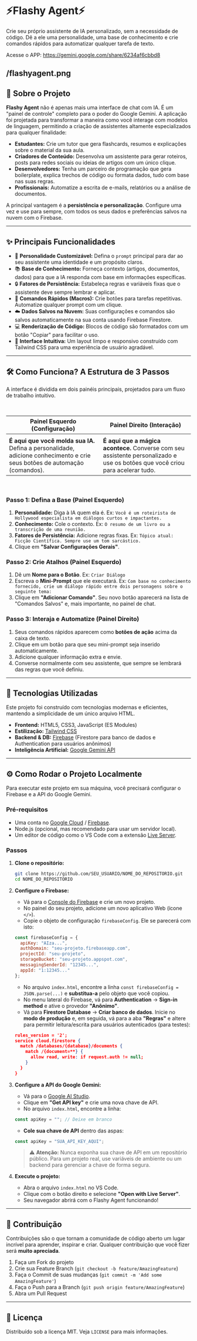 # ⚡️Flashy Agent⚡️

Crie seu próprio assistente de IA personalizado, sem a necessidade de código. Dê a ele uma personalidade, uma base de conhecimento e crie comandos rápidos para automatizar qualquer tarefa de texto.

Acesse o APP: https://gemini.google.com/share/6234af6cbbd8

/flashyagent.png
---

## 🚀 Sobre o Projeto

**Flashy Agent** não é apenas mais uma interface de chat com IA. É um "painel de controle" completo para o poder do Google Gemini. A aplicação foi projetada para transformar a maneira como você interage com modelos de linguagem, permitindo a criação de assistentes altamente especializados para qualquer finalidade:

*   **Estudantes:** Crie um tutor que gera flashcards, resumos e explicações sobre o material da sua aula.
*   **Criadores de Conteúdo:** Desenvolva um assistente para gerar roteiros, posts para redes sociais ou ideias de artigos com um único clique.
*   **Desenvolvedores:** Tenha um parceiro de programação que gera boilerplate, explica trechos de código ou formata dados, tudo com base nas suas regras.
*   **Profissionais:** Automatize a escrita de e-mails, relatórios ou a análise de documentos.

A principal vantagem é a **persistência e personalização**. Configure uma vez e use para sempre, com todos os seus dados e preferências salvos na nuvem com o Firebase.

---

## ✨ Principais Funcionalidades

*   🧠 **Personalidade Customizável:** Defina o `prompt` principal para dar ao seu assistente uma identidade e um propósito claros.
*   📚 **Base de Conhecimento:** Forneça contexto (artigos, documentos, dados) para que a IA responda com base em informações específicas.
*   🔒 **Fatores de Persistência:** Estabeleça regras e variáveis fixas que o assistente deve sempre lembrar e aplicar.
*   🤖 **Comandos Rápidos (Macros):** Crie botões para tarefas repetitivas. Automatize qualquer prompt com um clique.
*   ☁️ **Dados Salvos na Nuvem:** Suas configurações e comandos são salvos automaticamente na sua conta usando Firebase Firestore.
*   💻 **Renderização de Código:** Blocos de código são formatados com um botão "Copiar" para facilitar o uso.
*   🎨 **Interface Intuitiva:** Um layout limpo e responsivo construído com Tailwind CSS para uma experiência de usuário agradável.

---

## 🛠️ Como Funciona? A Estrutura de 3 Passos

A interface é dividida em dois painéis principais, projetados para um fluxo de trabalho intuitivo.

<br>

| Painel Esquerdo (Configuração)                                                                                             | Painel Direito (Interação)                                                                                                    |
| -------------------------------------------------------------------------------------------------------------------------- | ----------------------------------------------------------------------------------------------------------------------------- |
|                                                                        |                                                                                |
| **É aqui que você molda sua IA.** Defina a personalidade, adicione conhecimento e crie seus botões de automação (comandos). | **É aqui que a mágica acontece.** Converse com seu assistente personalizado e use os botões que você criou para acelerar tudo. |

<br>

### Passo 1: Defina a Base (Painel Esquerdo)
1.  **Personalidade:** Diga à IA quem ela é. Ex: `Você é um roteirista de Hollywood especialista em diálogos curtos e impactantes.`
2.  **Conhecimento:** Cole o contexto. Ex: `O resumo de um livro ou a transcrição de uma reunião.`
3.  **Fatores de Persistência:** Adicione regras fixas. Ex: `Tópico atual: Ficção Científica. Sempre use um tom sarcástico.`
4.  Clique em **"Salvar Configurações Gerais"**.

### Passo 2: Crie Atalhos (Painel Esquerdo)
1.  Dê um **Nome para o Botão**. Ex: `Criar Diálogo`
2.  Escreva o **Mini-Prompt** que ele executará. Ex: `Com base no conhecimento fornecido, crie um diálogo rápido entre dois personagens sobre o seguinte tema:`
3.  Clique em **"Adicionar Comando"**. Seu novo botão aparecerá na lista de "Comandos Salvos" e, mais importante, no painel de chat.

### Passo 3: Interaja e Automatize (Painel Direito)
1.  Seus comandos rápidos aparecem como **botões de ação** acima da caixa de texto.
2.  Clique em um botão para que seu mini-prompt seja inserido automaticamente.
3.  Adicione qualquer informação extra e envie.
4.  Converse normalmente com seu assistente, que sempre se lembrará das regras que você definiu.

---

## 🔧 Tecnologias Utilizadas

Este projeto foi construído com tecnologias modernas e eficientes, mantendo a simplicidade de um único arquivo HTML.

*   **Frontend:** HTML5, CSS3, JavaScript (ES Modules)
*   **Estilização:** [Tailwind CSS](https://tailwindcss.com/)
*   **Backend & DB:** [Firebase](https://firebase.google.com/) (Firestore para banco de dados e Authentication para usuários anônimos)
*   **Inteligência Artificial:** [Google Gemini API](https://ai.google.dev/)

---

## ⚙️ Como Rodar o Projeto Localmente

Para executar este projeto em sua máquina, você precisará configurar o Firebase e a API do Google Gemini.

### Pré-requisitos
*   Uma conta no [Google Cloud](https://cloud.google.com/) / [Firebase](https://firebase.google.com/).
*   Node.js (opcional, mas recomendado para usar um servidor local).
*   Um editor de código como o VS Code com a extensão [Live Server](https://marketplace.visualstudio.com/items?itemName=ritwickdey.LiveServer).

### Passos

1.  **Clone o repositório:**
    ```bash
    git clone https://github.com/SEU_USUARIO/NOME_DO_REPOSITORIO.git
    cd NOME_DO_REPOSITORIO
    ```

2.  **Configure o Firebase:**
    *   Vá para o [Console do Firebase](https://console.firebase.google.com/) e crie um novo projeto.
    *   No painel do seu projeto, adicione um novo aplicativo Web (ícone `</>`).
    *   Copie o objeto de configuração `firebaseConfig`. Ele se parecerá com isto:
      ```javascript
      const firebaseConfig = {
        apiKey: "AIza...",
        authDomain: "seu-projeto.firebaseapp.com",
        projectId: "seu-projeto",
        storageBucket: "seu-projeto.appspot.com",
        messagingSenderId: "12345...",
        appId: "1:12345..."
      };
      ```
    *   No arquivo `index.html`, encontre a linha `const firebaseConfig = JSON.parse(...)` e **substitua-a** pelo objeto que você copiou.
    *   No menu lateral do Firebase, vá para **Authentication** -> **Sign-in method** e ative o provedor **"Anônimo"**.
    *   Vá para **Firestore Database** -> **Criar banco de dados**. Inicie no **modo de produção** e, em seguida, vá para a aba **"Regras"** e altere para permitir leitura/escrita para usuários autenticados (para testes):
      ```json
      rules_version = '2';
      service cloud.firestore {
        match /databases/{database}/documents {
          match /{document=**} {
            allow read, write: if request.auth != null;
          }
        }
      }
      ```

3.  **Configure a API do Google Gemini:**
    *   Vá para o [Google AI Studio](https://aistudio.google.com/).
    *   Clique em **"Get API key"** e crie uma nova chave de API.
    *   No arquivo `index.html`, encontre a linha:
      ```javascript
      const apiKey = ""; // Deixe em branco
      ```
    *   **Cole sua chave de API** dentro das aspas:
      ```javascript
      const apiKey = "SUA_API_KEY_AQUI";
      ```
    > ⚠️ **Atenção:** Nunca exponha sua chave de API em um repositório público. Para um projeto real, use variáveis de ambiente ou um backend para gerenciar a chave de forma segura.

4.  **Execute o projeto:**
    *   Abra o arquivo `index.html` no VS Code.
    *   Clique com o botão direito e selecione **"Open with Live Server"**.
    *   Seu navegador abrirá com o Flashy Agent funcionando!

---

## 🤝 Contribuição

Contribuições são o que tornam a comunidade de código aberto um lugar incrível para aprender, inspirar e criar. Qualquer contribuição que você fizer será **muito apreciada**.

1.  Faça um Fork do projeto
2.  Crie sua Feature Branch (`git checkout -b feature/AmazingFeature`)
3.  Faça o Commit de suas mudanças (`git commit -m 'Add some AmazingFeature'`)
4.  Faça o Push para a Branch (`git push origin feature/AmazingFeature`)
5.  Abra um Pull Request

---

## 📜 Licença

Distribuído sob a licença MIT. Veja `LICENSE` para mais informações.
